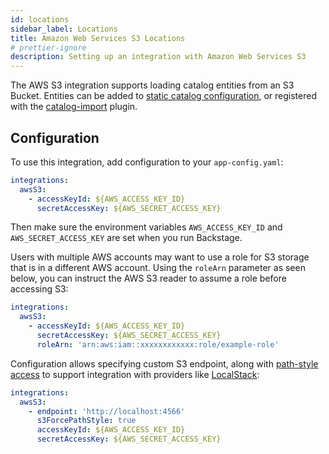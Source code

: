 ```yaml
---
id: locations
sidebar_label: Locations
title: Amazon Web Services S3 Locations
# prettier-ignore
description: Setting up an integration with Amazon Web Services S3
---
```


The AWS S3 integration supports loading catalog entities from an S3 Bucket.
Entities can be added to
[static catalog configuration](../../features/software-catalog/configuration.md),
or registered with the
[catalog-import](https://github.com/backstage/backstage/tree/master/plugins/catalog-import)
plugin.

## Configuration

To use this integration, add configuration to your `app-config.yaml`:

```yaml
integrations:
  awsS3:
    - accessKeyId: ${AWS_ACCESS_KEY_ID}
      secretAccessKey: ${AWS_SECRET_ACCESS_KEY}
```

Then make sure the environment variables `AWS_ACCESS_KEY_ID` and
`AWS_SECRET_ACCESS_KEY` are set when you run Backstage.

Users with multiple AWS accounts may want to use a role for S3 storage that is
in a different AWS account. Using the `roleArn` parameter as seen below, you can
instruct the AWS S3 reader to assume a role before accessing S3:

```yaml
integrations:
  awsS3:
    - accessKeyId: ${AWS_ACCESS_KEY_ID}
      secretAccessKey: ${AWS_SECRET_ACCESS_KEY}
      roleArn: 'arn:aws:iam::xxxxxxxxxxxx:role/example-role'
```

Configuration allows specifying custom S3 endpoint, along with
[path-style access](https://docs.aws.amazon.com/AmazonS3/latest/userguide/VirtualHosting.html)
to support integration with providers like
[LocalStack](https://github.com/localstack/localstack):

```yaml
integrations:
  awsS3:
    - endpoint: 'http://localhost:4566'
      s3ForcePathStyle: true
      accessKeyId: ${AWS_ACCESS_KEY_ID}
      secretAccessKey: ${AWS_SECRET_ACCESS_KEY}
```
